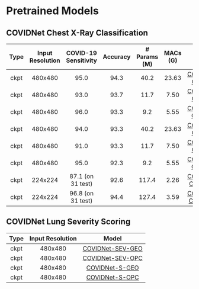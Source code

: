 # Pretrained Models

## COVIDNet Chest X-Ray Classification
|  Type | Input Resolution | COVID-19 Sensitivity | Accuracy | # Params (M) | MACs (G) |        Model        |
|:-----:|:----------------:|:--------------------:|:--------:|:------------:|:--------:|:-------------------:|
|  ckpt |      480x480     |         95.0         |   94.3   |      40.2    |  23.63   |[COVIDNet-CXR4-A](https://bit.ly/COVIDNet-CXR4-A)|
|  ckpt |      480x480     |         93.0         |   93.7   |      11.7    |   7.50   |[COVIDNet-CXR4-B](https://bit.ly/COVIDNet-CXR4-B)|
|  ckpt |      480x480     |         96.0         |   93.3   |       9.2    |   5.55   |[COVIDNet-CXR4-C](https://bit.ly/COVIDNet-CXR4-C)|
|  ckpt |      480x480     |         94.0         |   93.3   |      40.2    |  23.63   |[COVIDNet-CXR3-A](https://bit.ly/COVIDNet-CXR3-A)|
|  ckpt |      480x480     |         91.0         |   93.3   |      11.7    |   7.50   |[COVIDNet-CXR3-B](https://bit.ly/COVIDNet-CXR3-B)|
|  ckpt |      480x480     |         95.0         |   92.3   |       9.2    |   5.55   |[COVIDNet-CXR3-C](https://bit.ly/COVIDNet-CXR3-C)|
|  ckpt |      224x224     |   87.1 (on 31 test)  |   92.6   |     117.4    |   2.26   |[COVIDNet-CXR Small](https://bit.ly/CovidNet-CXR-Small)|
|  ckpt |      224x224     |   96.8 (on 31 test)  |   94.4   |     127.4    |   3.59   |[COVIDNet-CXR Large](https://bit.ly/CovidNet-CXR-Large)|

## COVIDNet Lung Severity Scoring
|  Type | Input Resolution |        Model        |
|:-----:|:----------------:|:-------------------:|
|  ckpt |      480x480     |[COVIDNet-SEV-GEO](https://bit.ly/COVIDNet-SEV-GEO)|
|  ckpt |      480x480     |[COVIDNet-SEV-OPC](https://bit.ly/COVIDNet-SEV-OPC)|
|  ckpt |      480x480     |[COVIDNet-S-GEO](https://bit.ly/COVIDNet-S-GEO)|
|  ckpt |      480x480     |[COVIDNet-S-OPC](https://bit.ly/COVIDNet-S-OPC)|
